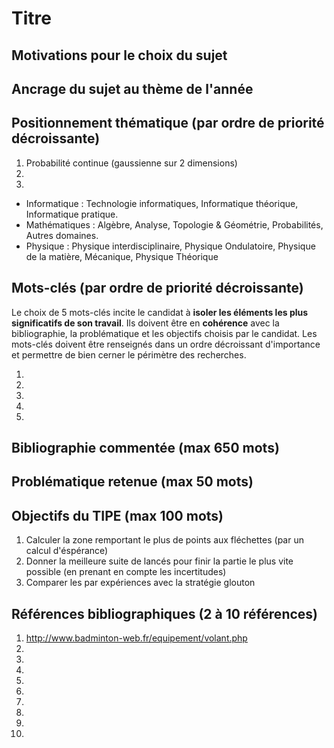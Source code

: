 # Titre

## Motivations pour le choix du sujet


## Ancrage du sujet au thème de l'année


## Positionnement thématique (par ordre de priorité décroissante)

1. Probabilité  continue (gaussienne sur 2 dimensions)
2.
3.

- Informatique : Technologie informatiques, Informatique théorique, Informatique pratique.
- Mathématiques : Algèbre, Analyse, Topologie & Géométrie, Probabilités, Autres domaines.
- Physique : Physique interdisciplinaire, Physique Ondulatoire, Physique de la matière, Mécanique, Physique Théorique


## Mots-clés (par ordre de priorité décroissante)

Le choix de 5 mots-clés incite le candidat à **isoler les éléments les plus significatifs de son travail**. Ils doivent être en **cohérence** avec la bibliographie, la problématique et les objectifs choisis par le candidat. Les mots-clés doivent être renseignés dans un ordre décroissant d'importance et permettre de bien cerner le périmètre des recherches.

1.
2.
3.
4.
5.


## Bibliographie commentée (max 650 mots)



## Problématique retenue (max 50 mots)


## Objectifs du TIPE (max 100 mots)

1. Calculer la zone remportant le plus de points aux fléchettes (par un calcul d'éspérance)
2. Donner la meilleure suite de lancés pour finir la partie le plus vite possible (en prenant en compte les incertitudes)
3. Comparer les par expériences avec la stratégie glouton


## Références bibliographiques (2 à 10 références)

1. http://www.badminton-web.fr/equipement/volant.php
2. 
3. 
4. 
5. 
6. 
7. 
8. 
9. 
10. 

